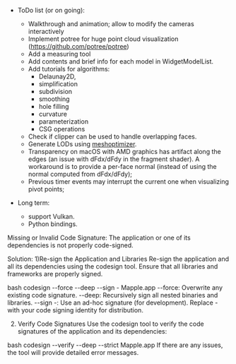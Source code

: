 * ToDo list (or on going):
    - Walkthrough and animation; allow to modify the cameras interactively
    - Implement potree for huge point cloud visualization (https://github.com/potree/potree)
    - Add a measuring tool
    - Add contents and brief info for each model in WidgetModelList.
    - Add tutorials for algorithms:
        - Delaunay2D,
        - simplification
        - subdivision
        - smoothing
        - hole filling
        - curvature
        - parameterization
        - CSG operations
    - Check if clipper can be used to handle overlapping faces.
    - Generate LODs using [meshoptimizer](https://github.com/zeux/meshoptimizer).
    - Transparency on macOS with AMD graphics has artifact along the edges (an issue with dFdx/dFdy in the fragment shader). 
      A workaround is to provide a per-face normal (instead of using the normal computed from dFdx/dFdy);
    - Previous timer events may interrupt the current one when visualizing pivot points;
	    
* Long term:
    - support Vulkan.
    - Python bindings.



Missing or Invalid Code Signature:
The application or one of its dependencies is not properly code-signed.

Solution: 
1)Re-sign the Application and Libraries
Re-sign the application and all its dependencies using the codesign tool. Ensure that all libraries and frameworks are properly signed.

bash
codesign --force --deep --sign - Mapple.app
--force: Overwrite any existing code signature.
--deep: Recursively sign all nested binaries and libraries.
--sign -: Use an ad-hoc signature (for development). Replace - with your code signing identity for distribution.

2) Verify Code Signatures
Use the codesign tool to verify the code signatures of the application and its dependencies:

bash
codesign --verify --deep --strict Mapple.app
If there are any issues, the tool will provide detailed error messages.
